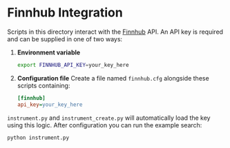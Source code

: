 # Finnhub Integration

Scripts in this directory interact with the [Finnhub](https://finnhub.io) API.
An API key is required and can be supplied in one of two ways:

1. **Environment variable**
   ```bash
   export FINNHUB_API_KEY=your_key_here
   ```
2. **Configuration file**
   Create a file named `finnhub.cfg` alongside these scripts containing:
   ```ini
   [finnhub]
   api_key=your_key_here
   ```

`instrument.py` and `instrument_create.py` will automatically load the key
using this logic. After configuration you can run the example search:

```bash
python instrument.py
```
